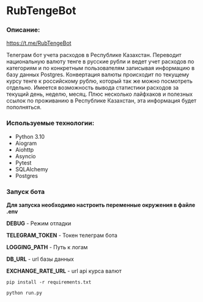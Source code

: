 # RubTengeBot

### Описание:

https://t.me/RubTengeBot

Телеграм бот учета расходов в Республике Казахстан. Переводит национальную валюту тенге в русские рубли и ведет учет расходов по категориям и по 
конкретным пользователям записывая информацию в базу данных Postgres. Конвертация валюты происходит по текущему курсу тенге к российскому 
рублю, который так же можно посмотреть отдельно. Имеется возможность вывода статистики расходов за текущий день, неделю, месяц. Плюс несколько
лайфхаков и полезных ссылок по проживанию в Республике Казахстан, эта информация будет пополняться.

### Используемые технологии:

- Python 3.10
- Aiogram
- Aiohttp
- Asyncio
- Pytest
- SQLAlchemy
- Postgres

### Запуск бота

**Для запуска необходимо настроить переменные окружения в файле .env**

**DEBUG** - Режим отладки

**TELEGRAM_TOKEN** - Токен телеграм бота

**LOGGING_PATH** - Путь к логам

**DB_URL** - url базы данных

**EXCHANGE_RATE_URL** - url api курса валют



`pip install -r requirements.txt`

`python run.py`

